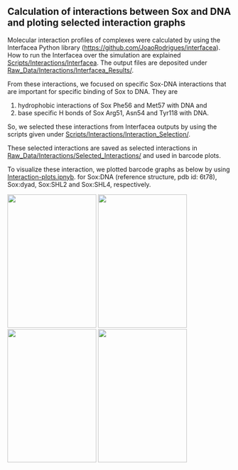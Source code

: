## Calculation of interactions between Sox and DNA and ploting selected interaction graphs


Molecular interaction profiles of complexes were calculated by using the Interfacea Python library (https://github.com/JoaoRodrigues/interfacea).
How to run the Interfacea over the simulation are explained [Scripts/Interactions/Interfacea](https://github.com/BurcuOzden/Sox-PTF/tree/main/Scripts/Interactions/Interfacea).
The output files are deposited under [Raw_Data/Interactions/Interfacea_Results/](https://github.com/BurcuOzden/Sox-PTF/tree/main/Raw_Data/Interactions/Interfacea_Results).

From these interactions, we focused on specific Sox-DNA interactions that are important for specific binding of Sox to DNA. They are 
1. hydrophobic interactions of Sox Phe56 and Met57 with DNA and 
2. base specific H bonds of Sox Arg51, Asn54 and Tyr118 with DNA.

So, we selected these interactions from Interfacea outputs by using the scripts given under [Scripts/Interactions/Interaction_Selection/](https://github.com/BurcuOzden/Sox-PTF/tree/main/Scripts/Interactions/Interaction_Selection).

These selected interactions are saved as selected interactions in [Raw_Data/Interactions/Selected_Interactions/](https://github.com/BurcuOzden/Sox-PTF/tree/main/Raw_Data/Interactions/Selected_Interactions) and used in barcode plots.

To visualize these interaction, we plotted barcode graphs as below by using [Interaction-plots.ipnyb](https://github.com/BurcuOzden/Sox-PTF/blob/main/Scripts/Interactions/Interaction-plots.ipynb). 
for Sox:DNA (reference structure, pdb id: 6t78), Sox:dyad, Sox:SHL2 and Sox:SHL4, respectively.

<img src="https://user-images.githubusercontent.com/64282221/170729358-a8c58d17-82c3-4a47-a861-ede579ba5436.png" width="200" height="300"> <img src="https://user-images.githubusercontent.com/64282221/170728989-4be42eeb-4965-4110-9ecb-f92cb5d1bdc6.png" width="200" height="300">
<img src="https://user-images.githubusercontent.com/64282221/170730072-f369c8ea-1220-43ff-988a-6f96b15db6d5.png" width="200" height="300"> <img src="https://user-images.githubusercontent.com/64282221/170729566-e7bda54e-ef37-4404-b21b-500ae99412d3.png" width="200" height="300"> 

